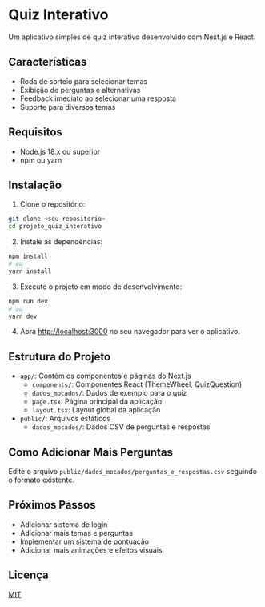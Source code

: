 # Quiz Interativo

Um aplicativo simples de quiz interativo desenvolvido com Next.js e React.

## Características

- Roda de sorteio para selecionar temas
- Exibição de perguntas e alternativas
- Feedback imediato ao selecionar uma resposta
- Suporte para diversos temas

## Requisitos

- Node.js 18.x ou superior
- npm ou yarn

## Instalação

1. Clone o repositório:

```bash
git clone <seu-repositorio>
cd projeto_quiz_interativo
```

2. Instale as dependências:

```bash
npm install
# ou
yarn install
```

3. Execute o projeto em modo de desenvolvimento:

```bash
npm run dev
# ou
yarn dev
```

4. Abra [http://localhost:3000](http://localhost:3000) no seu navegador para ver o aplicativo.

## Estrutura do Projeto

- `app/`: Contém os componentes e páginas do Next.js
  - `components/`: Componentes React (ThemeWheel, QuizQuestion)
  - `dados_mocados/`: Dados de exemplo para o quiz
  - `page.tsx`: Página principal da aplicação
  - `layout.tsx`: Layout global da aplicação
- `public/`: Arquivos estáticos
  - `dados_mocados/`: Dados CSV de perguntas e respostas

## Como Adicionar Mais Perguntas

Edite o arquivo `public/dados_mocados/perguntas_e_respostas.csv` seguindo o formato existente.

## Próximos Passos

- Adicionar sistema de login
- Adicionar mais temas e perguntas
- Implementar um sistema de pontuação
- Adicionar mais animações e efeitos visuais

## Licença

[MIT](https://choosealicense.com/licenses/mit/)